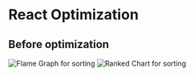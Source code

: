 # React Optimization

## Before optimization

![Flame Graph for sorting](/public/imges/flame_columns_before.png)
![Ranked Chart for sorting](/public/imges/flame_columns_before.png)

